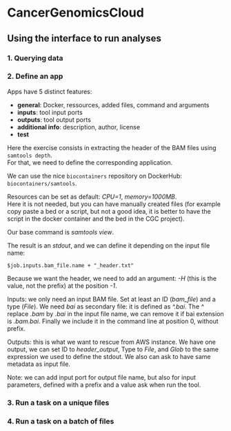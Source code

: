 # CancerGenomicsCloud

## Using the interface to run analyses

### 1. Querying data

### 2. Define an app

Apps have 5 distinct features:
* __general__: Docker, ressources, added files, command and arguments
* __inputs__: tool input ports
* __outputs__: tool output ports
* __additional info__: description, author, license
* __test__

Here the exercise consists in extracting the header of the BAM files using `samtools depth`.  
For that, we need to define the corresponding application.

We can use the nice `biocontainers` repository on DockerHub: `biocontainers/samtools`.  

Resources can be set as default: _CPU=1_, _memory=1000MB_.  
Here it is not needed, but you can have manually created files (for example copy paste a bed or a script, but not a good idea, it is better to have the script in the docker container and the bed in the CGC project).  

Our base command is _samtools view_.  

The result is an _stdout_, and we can define it depending on the input file name:
```
$job.inputs.bam_file.name + "_header.txt"
```

Because we want the header, we need to add an argument: _-H_ (this is the value, not the prefix) at the position _-1_.  

Inputs: we only need an input BAM file. Set at least an ID (_bam_file_) and a type (_File_). We need _bai_ as secondary file: it is defined as _^.bai_. The _^_ replace _.bam_ by _.bai_ in the input file name, we can remove it if bai extension is _.bam.bai_. Finally we include it in the command line at position 0, without prefix.  

Outputs: this is what we want to rescue from AWS instance. We have one output, we can set ID to _header_output_, Type to _File_, and _Glob_ to the same expression we used to define the stdout.  We also can ask to have same metadata as input file.  

Note: we can add input port for output file name, but also for input parameters, defined with a prefix and a value ask when run the tool.  

### 3. Run a task on a unique files

### 4. Run a task on a batch of files
